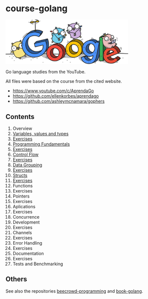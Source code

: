 # course-golang

<img src="img/google.png" width="400px">

Go language studies from the YouTube.

All files were based on the course from the cited website.

- https://www.youtube.com/c/AprendaGo
- https://github.com/ellenkorbes/aprendago
- https://github.com/ashleymcnamara/gophers

## Contents

1. Overview
2. [Variables, values and types](https://github.com/thiagoneye/course-golang/tree/main/cap02)
3. [Exercises](https://github.com/thiagoneye/course-golang/tree/main/cap03)
4. [Programming Fundamentals](https://github.com/thiagoneye/course-golang/tree/main/cap04)
5. [Exercises](https://github.com/thiagoneye/course-golang/tree/main/cap05)
6. [Control Flow](https://github.com/thiagoneye/course-golang/tree/main/cap06)
7. [Exercises](https://github.com/thiagoneye/course-golang/tree/main/cap07)
8. [Data Grouping](https://github.com/thiagoneye/course-golang/tree/main/cap08)
9. [Exercises](https://github.com/thiagoneye/course-golang/tree/main/cap09)
10. [Structs](https://github.com/thiagoneye/course-golang/tree/main/cap10)
11. [Exercises](https://github.com/thiagoneye/course-golang/tree/main/cap11)
12. Functions <!--- [Functions](https://github.com/thiagoneye/course-golang/tree/main/cap12) -->
13. Exercises <!--- [Exercises](https://github.com/thiagoneye/course-golang/tree/main/cap13) -->
14. Pointers <!--- [Pointers](https://github.com/thiagoneye/course-golang/tree/main/cap14) -->
15. Exercises <!--- [Exercises](https://github.com/thiagoneye/course-golang/tree/main/cap15) -->
16. Aplications <!--- [Aplications](https://github.com/thiagoneye/course-golang/tree/main/cap16) -->
17. Exercises <!--- [Exercises](https://github.com/thiagoneye/course-golang/tree/main/cap17) -->
18. Concurrence <!--- [Concurrence](https://github.com/thiagoneye/course-golang/tree/main/cap18) -->
19. Development <!--- [Development Environment](https://github.com/thiagoneye/course-golang/tree/main/cap19) -->
20. Exercises <!--- [Exercises](https://github.com/thiagoneye/course-golang/tree/main/cap20) -->
21. Channels <!--- [Channels](https://github.com/thiagoneye/course-golang/tree/main/cap21) -->
22. Exercises <!--- [Exercises](https://github.com/thiagoneye/course-golang/tree/main/cap22) -->
23. Error Handling <!--- [Error Handling](https://github.com/thiagoneye/course-golang/tree/main/cap23) -->
24. Exercises <!--- [Exercises](https://github.com/thiagoneye/course-golang/tree/main/cap24) -->
25. Documentation <!--- [Documentation](https://github.com/thiagoneye/course-golang/tree/main/cap25) -->
26. Exercises <!--- [Exercises](https://github.com/thiagoneye/course-golang/tree/main/cap26) -->
27. Tests and Benchmarking <!--- [Tests and Benchmarking](https://github.com/thiagoneye/course-golang/tree/main/cap27) -->

## Others

See also the repositories [beecrowd-programming](https://github.com/thiagoneye/beecrowd-programming) and [book-golang](https://github.com/thiagoneye/book-golang).
